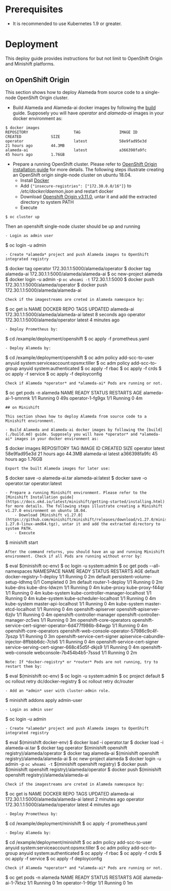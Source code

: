 # Prerequisites

- It is recommended to use Kubernetes 1.9 or greater.

# Deployment

This deploy guide provides instructions for but not limit to OpenShift Origin and Minishift platforms.

## on OpenShift Origin

This section shows how to deploy Alameda from source code to a single-node OpenShift Origin cluster.

- Build Alameda and Alameda-ai docker images by following the [build](./build.md) guide. Supposely you will have *operator* and *alameda-ai* images in your docker environment as:
```
$ docker images
REPOSITORY                    TAG                 IMAGE ID            CREATED             SIZE
operator                      latest              58e9fad95e3d        21 hours ago        44.3MB
alameda-ai                    latest              a366398fa9fc        45 hours ago        1.76GB
```
- Prepare a running OpenShift cluster. Please refer to [OpenShift Origin installation guide](https://docs.okd.io/latest/getting_started/administrators.html) for more details. The following steps illustrate creating an OpenShift origin single-node cluster on ubuntu 18.04.
    - Install [Docker](https://docs.docker.com/install/#supported-platforms)
    - Add ```{"insecure-registries": ["172.30.0.0/16"]}``` to */etc/docker/daemon.json* and restart docker
    - Download [Openshift Origin v3.11.0](https://github.com/openshift/origin/releases/tag/v3.11.0), untar it and add the extracted directory to system PATH
    - Execute
```
$ oc cluster up
```
Then an openshift single-node cluster should be up and running
```
- Login as admin user
```
$ oc login -u admin
```
- Create *alameda* project and push Alameda images to OpenShift integrated registry
```
$ docker tag operator 172.30.1.1:5000/alameda/operator
$ docker tag alameda-ai 172.30.1.1:5000/alameda/alameda-ai
$ oc new-project alameda
$ docker login -u admin -p `oc whoami -t` 172.30.1.1:5000
$ docker push 172.30.1.1:5000/alameda/operator
$ docker push 172.30.1.1:5000/alameda/alameda-ai
```
Check if the imagestreams are creted in Alameda namespace by:
```
$ oc get is
NAME         DOCKER REPO                          TAGS      UPDATED
alameda-ai   172.30.1.1:5000/alameda/alameda-ai   latest    8 seconds ago
operator     172.30.1.1:5000/alameda/operator     latest    4 minutes ago
```
- Deploy Prometheus by:
```
$ cd <alameda>/example/deployment/openshift
$ oc apply -f prometheus.yaml
```
- Deploy Alameda by:
```
$ cd <alameda>/example/deployment/openshift
$ oc adm policy add-scc-to-user anyuid system:serviceaccount:opsmx:tiller
$ oc adm policy add-scc-to-group anyuid system:authenticated
$ oc apply -f rbac
$ oc apply -f crds
$ oc apply -f service
$ oc apply -f deployconfig
```
Check if Alameda *operator* and *alameda-ai* Pods are running or not.
```
$ oc get pods -n alameda
NAME                 READY     STATUS    RESTARTS   AGE
alameda-ai-1-smnmk   1/1       Running       0          49s
operator-1-fg9gx     1/1       Running       0          4m
```
## on Minishift

This section shows how to deploy Alameda from source code to a Minishift environment.

- Build Alameda and Alameda-ai docker images by following the [build](./build.md) guide. Supposely you will have *operator* and *alameda-ai* images in your docker environment as:
```
$ docker images
REPOSITORY                    TAG                 IMAGE ID            CREATED             SIZE
operator                      latest              58e9fad95e3d        21 hours ago        44.3MB
alameda-ai                    latest              a366398fa9fc        45 hours ago        1.76GB
```
Export the built Alameda images for later use:
```
$ docker save -o alameda-ai.tar alameda-ai:latest
$ docker save -o operator.tar operator:latest
```
- Prepare a running Minishift environment. Please refer to the [Minishift Installation guide](https://docs.okd.io/latest/minishift/getting-started/installing.html) for more details. The following steps illustrate creating a Minishift v1.27.0 environment on ubuntu 18.04.
    - Download [Minishift v1.27.0](https://github.com/minishift/minishift/releases/download/v1.27.0/minishift-1.27.0-linux-amd64.tgz), untar it and add the extracted directory to system PATH.
    - Execute
```
$ minishift start
```
After the command returns, you should have an up and running Minishift environment. Check if all Pods are running without error by:
```
$ eval $(minishift oc-env)
$ oc login -u system:admin
$ oc get pods --all-namespaces
NAMESPACE                       NAME                                                      READY     STATUS      RESTARTS   AGE
default                         docker-registry-1-deploy                                  1/1       Running     0          2m
default                         persistent-volume-setup-ldhmq                             0/1       Completed   0          3m
default                         router-1-deploy                                           1/1       Running     0          2m
kube-dns                        kube-dns-ldwzm                                            1/1       Running     0          4m
kube-proxy                      kube-proxy-f44qr                                          1/1       Running     0          4m
kube-system                     kube-controller-manager-localhost                         1/1       Running     0          4m
kube-system                     kube-scheduler-localhost                                  1/1       Running     0          4m
kube-system                     master-api-localhost                                      1/1       Running     0          4m
kube-system                     master-etcd-localhost                                     1/1       Running     0          4m
openshift-apiserver             openshift-apiserver-6zjlv                                 1/1       Running     0          4m
openshift-controller-manager    openshift-controller-manager-zc5ws                        1/1       Running     0          3m
openshift-core-operators        openshift-service-cert-signer-operator-6d477f986b-84wgp   1/1       Running     0          4m
openshift-core-operators        openshift-web-console-operator-57986c9c4f-7pszp           1/1       Running     0          3m
openshift-service-cert-signer   apiservice-cabundle-injector-8ffbbb6dc-7cls6              1/1       Running     0          4m
openshift-service-cert-signer   service-serving-cert-signer-668c45d5f-dkjs9               1/1       Running     0          4m
openshift-web-console           webconsole-7b454b4b5-7sssd                                1/1       Running     0          2m
```
Note: If *docker-registry* or *router* Pods are not running, try to restart them by:
```
$ eval $(minishift oc-env)
$ oc login -u system:admin
$ oc project default
$ oc rollout retry dc/docker-registry
$ oc rollout retry dc/router
```
- Add an *admin* user with cluster-admin role.
```
$ minishift addons apply admin-user
```
- Login as admin user
```
$ oc login -u admin
```
- Create *alameda* project and push Alameda images to OpenShift integrated registry
```
$ eval $(minishift docker-env)
$ docker load -i operator.tar
$ docker load -i alameda-ai.tar
$ docker tag operator $(minishift openshift registry)/alameda/operator
$ docker tag alameda-ai $(minishift openshift registry)/alameda/alameda-ai
$ oc new-project alameda
$ docker login -u admin -p `oc whoami -t` $(minishift openshift registry)
$ docker push $(minishift openshift registry)/alameda/operator
$ docker push $(minishift openshift registry)/alameda/alameda-ai
```
Check if the imagestreams are creted in Alameda namespace by:
```
$ oc get is
NAME         DOCKER REPO                          TAGS      UPDATED
alameda-ai   172.30.1.1:5000/alameda/alameda-ai   latest    2 minutes ago
operator     172.30.1.1:5000/alameda/operator     latest    4 minutes ago
```
- Deploy Prometheus by:
```
$ cd <alameda>/example/deployment/minishift
$ oc apply -f prometheus.yaml
```
- Deploy Alameda by:
```
$ cd <alameda>/example/deployment/minishift
$ oc adm policy add-scc-to-user anyuid system:serviceaccount:opsmx:tiller
$ oc adm policy add-scc-to-group anyuid system:authenticated
$ oc apply -f rbac
$ oc apply -f crds
$ oc apply -f service
$ oc apply -f deployconfig
```
Check if Alameda *operator* and *alameda-ai* Pods are running or not.
```
$ oc get pods -n alameda
NAME                 READY     STATUS    RESTARTS   AGE
alameda-ai-1-7ktxz   1/1       Running   0          1m
operator-1-9tlgr     1/1       Running   0          1m
```
